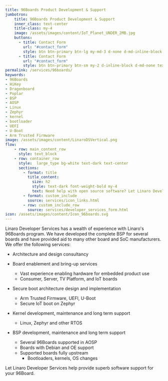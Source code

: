 ```yaml
---
title: 96Boards Product Development & Support
jumbotron:
    title: 96Boards Product Development & Support
    inner_class: text-center
    title-class: my-4
    image: /assets/images/content/IoT_Planet_UNDER_2MB.jpg
    buttons:
      - title: Contact Form
        url: "#contact_form"
        style: btn btn-primary btn-lg my-md-3 d-none d-md-inline-block text-uppercase ds_contact_form_btn
      - title: Contact Form
        url: "#contact_form"
        style: btn btn-primary btn-sm my-2 d-inline-block d-md-none text-uppercase ds_contact_form_btn
permalink: /services/96boards/
keywords: 
- 96Boards
- HiKey
- Dragonboard
- Poplar
- BSP
- AOSP
- Linux
- Zephyr
- kernel
- bootloader
- UEFI
- U-Boot
- Arm Trusted Firmware
image: /assets/images/content/LinaroDSVertical.png
flow:
    - row: main_content_row
      style: text_block
    - row: container_row
      style:  large_type bg-white text-dark text-center
      sections:
        - format: title
          title_content:
            size: h2
            style: text-dark font-weight-bold my-4
            text: Need help with open source software? Let Linaro Developer Services help you.
        - format: custom_include
          source: services/icon_links.html
        - row: custom_include_row
          source: services/developer_services_form.html
icon: /assets/images/content/Icon_96boards.svg
---
```

Linaro Developer Services has a wealth of experience with Linaro's 96Boards program.  We have developed the complete BSP for several boards and have provided aid to many other board and SoC manufacturers.  We offer the following services:

- Architecture and design consultancy
- Board enablement and bring-up services
  - Vast experience enabling hardware for embedded product use
  - Consumer, Server, TV Platform, and IoT boards

- Secure boot architecture design and implementation
  - Arm Trusted Firmware, UEFI, U-Boot
  - Secure IoT boot on Zephyr

- Kernel development, maintenance and long term support
  - Linux, Zephyr and other RTOS

- BSP development, maintenance and long term support
  - Several 96Boards supported in AOSP
  - Boards with Debian and OE support
  - Supported boards fully upstream
    - Bootloaders, kernels, OS changes

Let Linaro Developer Services help provide superb software support for your 96Board.
